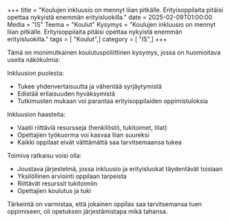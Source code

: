 +++
title = "Koulujen inkluusio on mennyt liian pitkälle. Erityisoppilaita pitäisi opettaa nykyistä enemmän erityisluokilla."
date = 2025-02-09T01:00:00
Media = "IS"
Teema = "Koulut"
Kysymys = "Koulujen inkluusio on mennyt liian pitkälle. Erityisoppilaita pitäisi opettaa nykyistä enemmän erityisluokilla."
tags = [ "Koulut",]
category = [ "IS",]
+++

Tämä on monimutkainen koulutuspoliittinen kysymys, jossa on huomioitava useita näkökulmia:

Inkluusion puolesta:
- Tukee yhdenvertaisuutta ja vähentää syrjäytymistä
- Edistää erilaisuuden hyväksymistä
- Tutkimusten mukaan voi parantaa erityisoppilaiden oppimistuloksia

Inkluusion haasteita:
- Vaatii riittäviä resursseja (henkilöstö, tukitoimet, tilat)
- Opettajien työkuorma voi kasvaa liian suureksi
- Kaikki oppilaat eivät välttämättä saa tarvitsemaansa tukea

Toimiva ratkaisu voisi olla:
- Joustava järjestelmä, jossa inkluusio ja erityisluokat täydentävät toisiaan
- Yksilöllinen arviointi oppilaan tarpeista
- Riittävät resurssit tukitoimiin
- Opettajien koulutus ja tuki

Tärkeintä on varmistaa, että jokainen oppilas saa tarvitsemansa tuen oppimiseen, oli opetuksen järjestämistapa mikä tahansa.